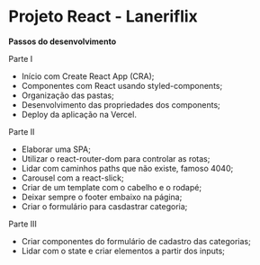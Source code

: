 <h1>Projeto React - Laneriflix</h1>

<b>Passos do desenvolvimento</b>

Parte I

- Início com Create React App (CRA);
- Componentes com React usando styled-components;
- Organização das pastas;
- Desenvolvimento das propriedades dos components;
- Deploy da aplicação na Vercel.

Parte II

- Elaborar uma SPA;
- Utilizar o react-router-dom para controlar as rotas;
- Lidar com caminhos paths que não existe, famoso 4040;
- Carousel com a react-slick;
- Criar de um template com o cabelho e o rodapé;
- Deixar sempre o footer embaixo na página;
- Criar o formulário para casdastrar categoria;

Parte III

- Criar componentes do formulário de cadastro das categorias;
- Lidar com o state e criar elementos a partir dos inputs;

